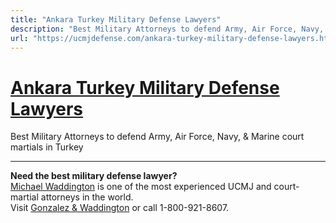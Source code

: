 ```yaml
---
title: "Ankara Turkey Military Defense Lawyers"
description: "Best Military Attorneys to defend Army, Air Force, Navy, & Marine court martials in Turkey"
url: "https://ucmjdefense.com/ankara-turkey-military-defense-lawyers.html"
---
```


# [Ankara Turkey Military Defense Lawyers](https://ucmjdefense.com/ankara-turkey-military-defense-lawyers.html)

Best Military Attorneys to defend Army, Air Force, Navy, & Marine court martials in Turkey

---

**Need the best military defense lawyer?**  
[Michael Waddington](https://ucmjdefense.com/attorneys/michael-stewart-waddington-partner.html) is one of the most experienced UCMJ and court-martial attorneys in the world.  
Visit [Gonzalez & Waddington](https://ucmjdefense.com) or call 1-800-921-8607.
